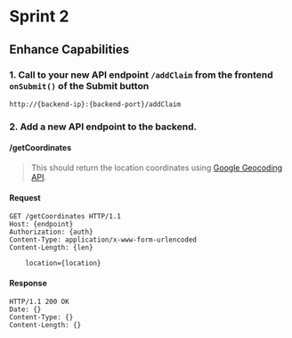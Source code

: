# Sprint 2
## Enhance Capabilities

### 1. Call to your new API endpoint `/addClaim` from the frontend ```onSubmit()``` of the Submit button

```
http://{backend-ip}:{backend-port}/addClaim
```

### 2. Add a new API endpoint to the backend.

#### /getCoordinates

> This should return the location coordinates using [Google Geocoding API](https://developers.google.com/maps/documentation/geocoding/overview#GeocodingResponses).

#### Request

```http
GET /getCoordinates HTTP/1.1
Host: {endpoint}
Authorization: {auth}
Content-Type: application/x-www-form-urlencoded
Content-Length: {len}

    location={location}
```

#### Response

```http
HTTP/1.1 200 OK
Date: {}
Content-Type: {}
Content-Length: {}
```